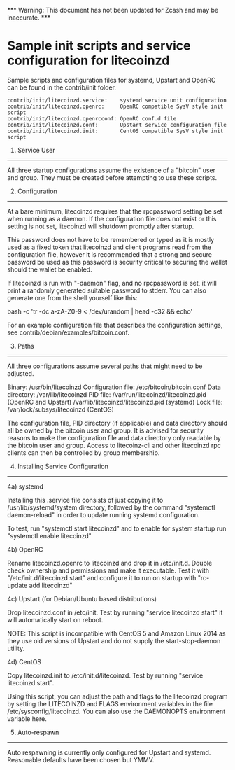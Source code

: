 *** Warning: This document has not been updated for Zcash and may be inaccurate. ***

Sample init scripts and service configuration for litecoinzd
==========================================================

Sample scripts and configuration files for systemd, Upstart and OpenRC
can be found in the contrib/init folder.

    contrib/init/litecoinzd.service:    systemd service unit configuration
    contrib/init/litecoinzd.openrc:     OpenRC compatible SysV style init script
    contrib/init/litecoinzd.openrcconf: OpenRC conf.d file
    contrib/init/litecoinzd.conf:       Upstart service configuration file
    contrib/init/litecoinzd.init:       CentOS compatible SysV style init script

1. Service User
---------------------------------

All three startup configurations assume the existence of a "bitcoin" user
and group.  They must be created before attempting to use these scripts.

2. Configuration
---------------------------------

At a bare minimum, litecoinzd requires that the rpcpassword setting be set
when running as a daemon.  If the configuration file does not exist or this
setting is not set, litecoinzd will shutdown promptly after startup.

This password does not have to be remembered or typed as it is mostly used
as a fixed token that litecoinzd and client programs read from the configuration
file, however it is recommended that a strong and secure password be used
as this password is security critical to securing the wallet should the
wallet be enabled.

If litecoinzd is run with "-daemon" flag, and no rpcpassword is set, it will
print a randomly generated suitable password to stderr.  You can also
generate one from the shell yourself like this:

bash -c 'tr -dc a-zA-Z0-9 < /dev/urandom | head -c32 && echo'


For an example configuration file that describes the configuration settings,
see contrib/debian/examples/bitcoin.conf.

3. Paths
---------------------------------

All three configurations assume several paths that might need to be adjusted.

Binary:              /usr/bin/litecoinzd
Configuration file:  /etc/bitcoin/bitcoin.conf
Data directory:      /var/lib/litecoinzd
PID file:            /var/run/litecoinzd/litecoinzd.pid (OpenRC and Upstart)
                     /var/lib/litecoinzd/litecoinzd.pid (systemd)
Lock file:           /var/lock/subsys/litecoinzd (CentOS)

The configuration file, PID directory (if applicable) and data directory
should all be owned by the bitcoin user and group.  It is advised for security
reasons to make the configuration file and data directory only readable by the
bitcoin user and group.  Access to litecoinz-cli and other litecoinzd rpc clients
can then be controlled by group membership.

4. Installing Service Configuration
-----------------------------------

4a) systemd

Installing this .service file consists of just copying it to
/usr/lib/systemd/system directory, followed by the command
"systemctl daemon-reload" in order to update running systemd configuration.

To test, run "systemctl start litecoinzd" and to enable for system startup run
"systemctl enable litecoinzd"

4b) OpenRC

Rename litecoinzd.openrc to litecoinzd and drop it in /etc/init.d.  Double
check ownership and permissions and make it executable.  Test it with
"/etc/init.d/litecoinzd start" and configure it to run on startup with
"rc-update add litecoinzd"

4c) Upstart (for Debian/Ubuntu based distributions)

Drop litecoinzd.conf in /etc/init.  Test by running "service litecoinzd start"
it will automatically start on reboot.

NOTE: This script is incompatible with CentOS 5 and Amazon Linux 2014 as they
use old versions of Upstart and do not supply the start-stop-daemon utility.

4d) CentOS

Copy litecoinzd.init to /etc/init.d/litecoinzd. Test by running "service litecoinzd start".

Using this script, you can adjust the path and flags to the litecoinzd program by
setting the LITECOINZD and FLAGS environment variables in the file
/etc/sysconfig/litecoinzd. You can also use the DAEMONOPTS environment variable here.

5. Auto-respawn
-----------------------------------

Auto respawning is currently only configured for Upstart and systemd.
Reasonable defaults have been chosen but YMMV.


